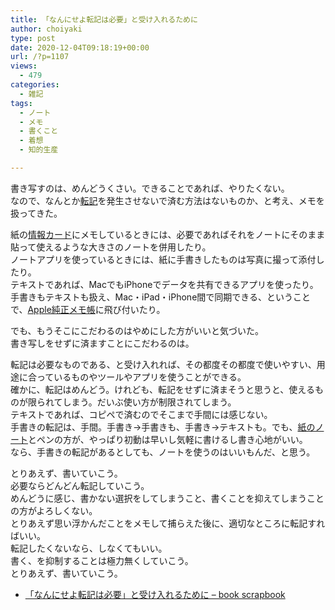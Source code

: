 ```yaml
---
title: 「なんにせよ転記は必要」と受け入れるために
author: choiyaki
type: post
date: 2020-12-04T09:18:19+00:00
url: /?p=1107
views:
  - 479
categories:
  - 雑記
tags:
  - ノート
  - メモ
  - 書くこと
  - 着想
  - 知的生産

---
```

書き写すのは、めんどうくさい。できることであれば、やりたくない。  
なので、なんとか[転記][1]を発生させないで済む方法はないものか、と考え、メモを扱ってきた。

紙の[情報カード][2]にメモしているときには、必要であればそれをノートにそのまま貼って使えるような大きさのノートを併用したり。  
ノートアプリを使っているときには、紙に手書きしたものは写真に撮って添付したり。  
テキストであれば、MacでもiPhoneでデータを共有できるアプリを使ったり。  
手書きもテキストも扱え、Mac・iPad・iPhone間で同期できる、ということで、[Apple純正メモ帳][3]に飛び付いたり。

でも、もうそこにこだわるのはやめにした方がいいと気づいた。  
書き写しをせずに済ますことにこだわるのは。

転記は必要なものである、と受け入れれば、その都度その都度で使いやすい、用途に合っているものやツールやアプリを使うことができる。  
確かに、転記はめんどう。けれども、転記をせずに済まそうと思うと、使えるものが限られてしまう。だいぶ使い方が制限されてしまう。  
テキストであれば、コピペで済むのでそこまで手間には感じない。  
手書きの転記は、手間。手書き→手書きも、手書き→テキストも。でも、[紙のノート][4]とペンの方が、やっぱり初動は早いし気軽に書けるし書き心地がいい。  
なら、手書きの転記があるとしても、ノートを使うのはいいもんだ、と思う。

とりあえず、書いていこう。  
必要ならどんどん転記していこう。  
めんどうに感じ、書かない選択をしてしまうこと、書くことを抑えてしまうことの方がよろしくない。  
とりあえず思い浮かんだことをメモして捕らえた後に、適切なところに転記すればいい。  
転記したくないなら、しなくてもいい。  
書く、を抑制することは極力無くしていこう。  
とりあえず、書いていこう。

  * [「なんにせよ転記は必要」と受け入れるために &#8211; book scrapbook][5]

 [1]: https://scrapbox.io/choiyaki-hondana/%E8%BB%A2%E8%A8%98
 [2]: https://scrapbox.io/choiyaki-hondana/%E6%83%85%E5%A0%B1%E3%82%AB%E3%83%BC%E3%83%89
 [3]: https://scrapbox.io/choiyaki-hondana/Apple%E7%B4%94%E6%AD%A3%E3%83%A1%E3%83%A2%E5%B8%B3
 [4]: https://scrapbox.io/choiyaki-hondana/%E7%B4%99%E3%81%AE%E3%83%8E%E3%83%BC%E3%83%88
 [5]: https://scrapbox.io/choiyaki-hondana/%E3%80%8C%E3%81%AA%E3%82%93%E3%81%AB%E3%81%9B%E3%82%88%E8%BB%A2%E8%A8%98%E3%81%AF%E5%BF%85%E8%A6%81%E3%80%8D%E3%81%A8%E5%8F%97%E3%81%91%E5%85%A5%E3%82%8C%E3%82%8B%E3%81%9F%E3%82%81%E3%81%AB